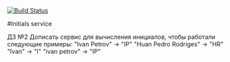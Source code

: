 [![Build Status](https://travis-ci.org/Martyn23/initials_service_04_2.svg?branch=master)](https://travis-ci.org/Martyn23/initials_service_04_2)

#Initials service

ДЗ №2
Дописать сервис для вычисления инициалов, чтобы работали следующие примеры:
"Ivan Petrov" -> "IP" "Huan Pedro Rodriges" -> "HR" "Ivan" -> "I" "ivan petrov" -> "IP"